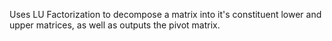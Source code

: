 Uses LU Factorization to decompose a matrix into it's constituent lower and upper matrices, as well as outputs the pivot matrix. 
